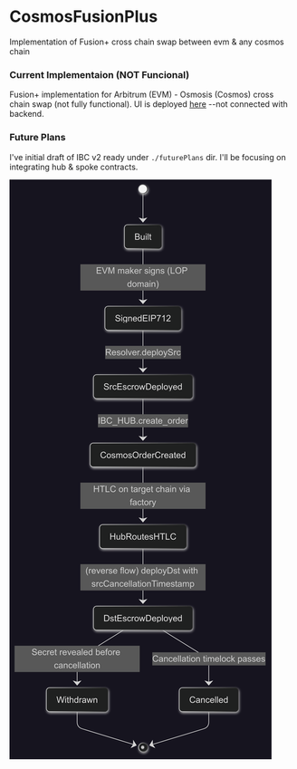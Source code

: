 # CosmosFusionPlus
Implementation of Fusion+ cross chain swap between evm &amp; any cosmos chain 

### Current Implementaion (NOT Funcional) 

Fusion+ implementation for Arbitrum (EVM) - Osmosis (Cosmos) cross chain swap (not fully functional). UI is deployed [here](https://cosmos-fusion-plus-57e3.vercel.app/) --not connected with backend.

### Future Plans

I've initial draft of IBC v2 ready under `./futurePlans` dir. I'll be focusing on integrating hub & spoke contracts.

![image](./futurePlans/IBC-hub-spoke.png "HUB & SPOKE IBC")